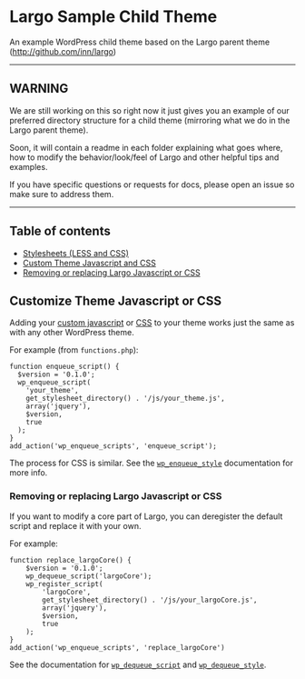 # Largo Sample Child Theme

An example WordPress child theme based on the Largo parent theme (http://github.com/inn/largo)
* * *
## WARNING

We are still working on this so right now it just gives you an example of our preferred directory structure for a child theme (mirroring what we do in the Largo parent theme). 

Soon, it will contain a readme in each folder explaining what goes where, how to modify the behavior/look/feel of Largo and other helpful tips and examples.

If you have specific questions or requests for docs, please open an issue so make sure to address them.

* * *

## Table of contents

- [Stylesheets (LESS and CSS)](/less/readme.md)
- [Custom Theme Javascript and CSS](#custom-theme-javascript-and-css)
- [Removing or replacing Largo Javascript or CSS](#removing-or-replacing-largo-javascript-or-css)


## Customize Theme Javascript or CSS

Adding your [custom javascript](http://codex.wordpress.org/Function_Reference/wp_enqueue_script) or [CSS](http://codex.wordpress.org/Function_Reference/wp_enqueue_style) to your theme works just the same as with any other WordPress theme.

For example (from `functions.php`):

    function enqueue_script() {
      $version = '0.1.0';
      wp_enqueue_script(
        'your_theme',
        get_stylesheet_directory() . '/js/your_theme.js',
        array('jquery'),
        $version,
        true
      );
    }
    add_action('wp_enqueue_scripts', 'enqueue_script');
    
The process for CSS is similar. See the [`wp_enqueue_style`](http://codex.wordpress.org/Function_Reference/wp_enqueue_style) documentation for more info.

### Removing or replacing Largo Javascript or CSS

If you want to modify a core part of Largo, you can deregister the default script and replace it with your own.

For example:

	function replace_largoCore() {
		$version = '0.1.0';
		wp_dequeue_script('largoCore');
		wp_register_script(
			'largoCore',
			get_stylesheet_directory() . '/js/your_largoCore.js',
			array('jquery'),
			$version,
			true
		);
	}
	add_action('wp_enqueue_scripts', 'replace_largoCore')
	
See the documentation for [`wp_dequeue_script`](http://codex.wordpress.org/Function_Reference/wp_dequeue_script) and [`wp_dequeue_style`](http://codex.wordpress.org/Function_Reference/wp_dequeue_style).